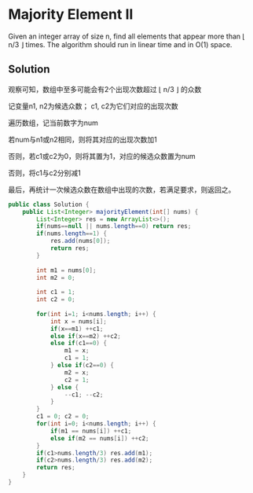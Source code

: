 # Majority Element II

Given an integer array of size n, find all elements that appear more than ⌊ n/3 ⌋ times. The algorithm should run in linear time and in O(1) space.

## Solution

观察可知，数组中至多可能会有2个出现次数超过 ⌊ n/3 ⌋ 的众数

记变量n1, n2为候选众数； c1, c2为它们对应的出现次数

遍历数组，记当前数字为num

若num与n1或n2相同，则将其对应的出现次数加1

否则，若c1或c2为0，则将其置为1，对应的候选众数置为num

否则，将c1与c2分别减1

最后，再统计一次候选众数在数组中出现的次数，若满足要求，则返回之。

```java
public class Solution {
    public List<Integer> majorityElement(int[] nums) {
        List<Integer> res = new ArrayList<>();
        if(nums==null || nums.length==0) return res;
        if(nums.length==1) {
            res.add(nums[0]);
            return res;
        }
        
        int m1 = nums[0];
        int m2 = 0;
        
        int c1 = 1;
        int c2 = 0;
        
        for(int i=1; i<nums.length; i++) {
            int x = nums[i];
            if(x==m1) ++c1;
            else if(x==m2) ++c2;
            else if(c1==0) {
                m1 = x;
                c1 = 1;
            } else if(c2==0) {
                m2 = x;
                c2 = 1;
            } else {
                --c1; --c2;
            }
        }
        c1 = 0; c2 = 0;
        for(int i=0; i<nums.length; i++) {
            if(m1 == nums[i]) ++c1;
            else if(m2 == nums[i]) ++c2;
        }
        if(c1>nums.length/3) res.add(m1);
        if(c2>nums.length/3) res.add(m2);
        return res;
    }
}
```